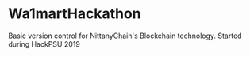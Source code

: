 # Wa1martHackathon
Basic version control for NittanyChain's Blockchain technology. Started during HackPSU 2019
